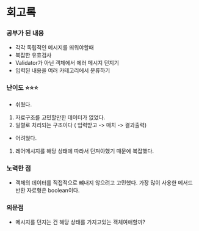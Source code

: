 # 회고록

### 공부가 된 내용

- 각각 독립적인 메시지를 띄워야할때
- 복잡한 유효검사
- Validator가 아닌 객체에서 에러 메시지 던지기
- 입력된 내용을 여러 카테고리에서 분류하기

### 난이도 ⭐️⭐️⭐️

- 쉬웠다.
1. 자료구조를 고민할만한 데이터가 없었다.
2. 일렬로 처리되는 구조이다 ( 입력받고 -> 매치 -> 결과출력)

- 어려웠다.
1. 레어메시지를 해당 상태에 따라서 던져야했기 때문에 복잡했다.

### 노력한 점
- 객체의 데이터를 직접적으로 뺴내지 않으려고 고민했다. 가장 많이 사용한 메서드 반환 자료형은 boolean이다.

### 의문점
- 메시지를 던지는 건 해당 상태를 가지고있는 객체여애할까?